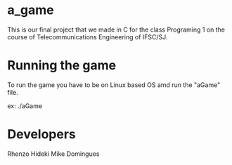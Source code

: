 # a_game
This is our final project that we made in C for the class Programing 1 on the course of Telecommunications Engineering of IFSC/SJ.

# Running the game
To run the game you have to be on Linux based OS amd run the "aGame" file.

ex: ./aGame 

# Developers 
Rhenzo Hideki
Mike Domingues
